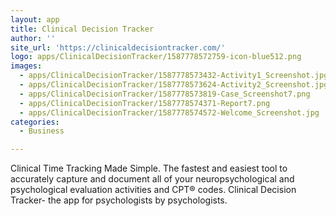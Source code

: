```yaml
---
layout: app
title: Clinical Decision Tracker
author: ''
site_url: 'https://clinicaldecisiontracker.com/'
logo: apps/ClinicalDecisionTracker/1587778572759-icon-blue512.png
images:
  - apps/ClinicalDecisionTracker/1587778573432-Activity1_Screenshot.jpg
  - apps/ClinicalDecisionTracker/1587778573624-Activity2_Screenshot.jpg
  - apps/ClinicalDecisionTracker/1587778573819-Case_Screenshot7.png
  - apps/ClinicalDecisionTracker/1587778574371-Report7.png
  - apps/ClinicalDecisionTracker/1587778574572-Welcome_Screenshot.jpg
categories:
  - Business

---
```

Clinical Time Tracking Made Simple. The fastest and easiest tool to accurately capture and document all of your neuropsychological and psychological evaluation activities and CPT® codes. Clinical Decision Tracker- the app for psychologists by psychologists.
